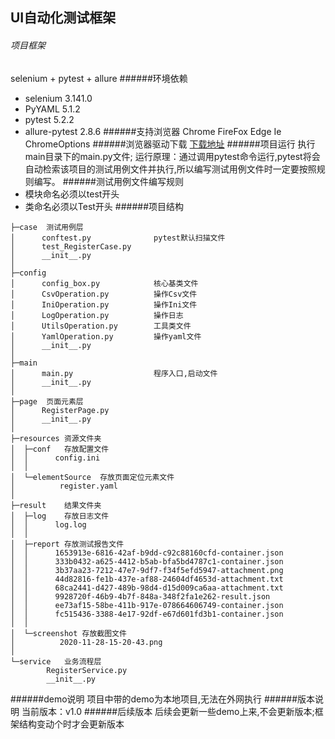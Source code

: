 ## UI自动化测试框架
###### 项目框架
selenium + pytest + allure
######环境依赖
   - selenium              3.141.0 
   - PyYAML                5.1.2
   - pytest                5.2.2
   - allure-pytest         2.8.6
######支持浏览器
Chrome  FireFox  Edge  Ie  ChromeOptions
######浏览器驱动下载
[下载地址](https://www.cnblogs.com/XhyTechnologyShare/p/13830293.html)
######项目运行
执行main目录下的main.py文件;
运行原理：通过调用pytest命令运行,pytest将会自动检索该项目的测试用例文件并执行,所以编写测试用例文件时一定要按照规则编写。
######测试用例文件编写规则
- 模块命名必须以test开头
- 类命名必须以Test开头 
######项目结构
````
├─case  测试用例层
│      conftest.py              pytest默认扫描文件        
│      test_RegisterCase.py     
│      __init__.py
│      
├─config
│      config_box.py            核心基类文件
│      CsvOperation.py          操作Csv文件
│      IniOperation.py          操作Ini文件
│      LogOperation.py          操作日志
│      UtilsOperation.py        工具类文件
│      YamlOperation.py         操作yaml文件
│      __init__.py
│      
├─main
│      main.py                  程序入口,启动文件
│      __init__.py
│      
├─page  页面元素层
│      RegisterPage.py          
│      __init__.py
│      
├─resources 资源文件夹
│  ├─conf   存放配置文件
│  │      config.ini
│  │      
│  └─elementSource  存放页面定位元素文件
│          register.yaml
│          
├─result    结果文件夹
│  ├─log    存放日志文件
│  │      log.log
│  │      
│  ├─report 存放测试报告文件
│  │      1653913e-6816-42af-b9dd-c92c88160cfd-container.json
│  │      333b0432-a625-4412-b5ab-bfa5bd4787c1-container.json
│  │      3b37aa23-7212-47e7-9df7-f34f5efd5947-attachment.png
│  │      44d82816-fe1b-437e-af88-24604df4653d-attachment.txt
│  │      68ca2441-d427-489b-98d4-d15d009ca6aa-attachment.txt
│  │      9928720f-46b9-4b7f-848a-348f2fa1e262-result.json
│  │      ee73af15-58be-411b-917e-078664606749-container.json
│  │      fc515436-3388-4e17-92df-e67d601fd3b1-container.json
│  │      
│  └─screenshot 存放截图文件
│          2020-11-28-15-20-43.png
│          
└─service   业务流程层
        RegisterService.py
        __init__.py  
`````
######demo说明
项目中带的demo为本地项目,无法在外网执行
######版本说明
当前版本：v1.0
######后续版本
后续会更新一些demo上来,不会更新版本;框架结构变动个时才会更新版本